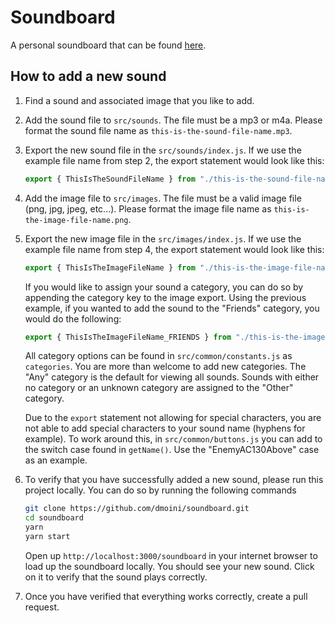 # Soundboard

A personal soundboard that can be found [here](https://dmoini.github.io/soundboard/).

## How to add a new sound

1. Find a sound and associated image that you like to add.
2. Add the sound file to `src/sounds`. The file must be a mp3 or m4a. Please format the sound file name as `this-is-the-sound-file-name.mp3`.
3. Export the new sound file in the `src/sounds/index.js`. If we use the example file name from step 2, the export statement would look like this:

   ```javascript
   export { ThisIsTheSoundFileName } from "./this-is-the-sound-file-name.mp3";
   ```

4. Add the image file to `src/images`. The file must be a valid image file (png, jpg, jpeg, etc...). Please format the image file name as `this-is-the-image-file-name.png`.

5. Export the new image file in the `src/images/index.js`. If we use the example file name from step 4, the export statement would look like this:

   ```javascript
   export { ThisIsTheImageFileName } from "./this-is-the-image-file-name.png";
   ```

   If you would like to assign your sound a category, you can do so by appending the category key to the image export. Using the previous example, if you wanted to add the sound to the "Friends" category, you would do the following:

   ```javascript
   export { ThisIsTheImageFileName_FRIENDS } from "./this-is-the-image-file-name.png";
   ```

   All category options can be found in `src/common/constants.js` as `categories`. You are more than welcome to add new categories. The "Any" category is the default for viewing all sounds. Sounds with either no category or an unknown category are assigned to the "Other" category.

   Due to the `export` statement not allowing for special characters, you are not able to add special characters to your sound name (hyphens for example). To work around this, in `src/common/buttons.js` you can add to the switch case found in `getName()`. Use the "EnemyAC130Above" case as an example.

6. To verify that you have successfully added a new sound, please run this project locally. You can do so by running the following commands

   ```bash
   git clone https://github.com/dmoini/soundboard.git
   cd soundboard
   yarn
   yarn start
   ```

   Open up `http://localhost:3000/soundboard` in your internet browser to load up the soundboard locally. You should see your new sound. Click on it to verify that the sound plays correctly.

7. Once you have verified that everything works correctly, create a pull request.
